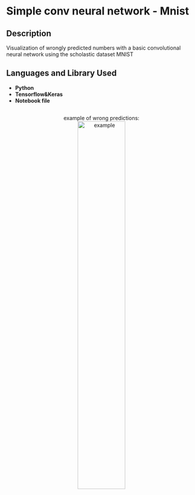 <h1>Simple conv neural network - Mnist</h1>


<h2>Description</h2>
Visualization of wrongly predicted numbers with a basic convolutional neural network using the scholastic dataset MNIST
<br />


<h2>Languages and Library Used</h2>

- <b>Python</b> 
- <b>Tensorflow&Keras</b>
- <b>Notebook file</b>

<h2></h2>

<p align="center">
example of wrong predictions: <br/>
<img src="https://i.imgur.com/HUBhwPc.png" height="50%" width="50%" alt="example"/>
<br />


<!--
 ```diff
- text in red
+ text in green
! text in orange
# text in gray
@@ text in purple (and bold)@@
```
--!>
